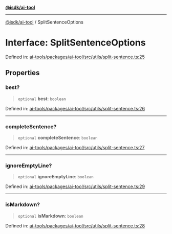 [**@isdk/ai-tool**](../README.md)

***

[@isdk/ai-tool](../globals.md) / SplitSentenceOptions

# Interface: SplitSentenceOptions

Defined in: [ai-tools/packages/ai-tool/src/utils/split-sentence.ts:25](https://github.com/isdk/ai-tool.js/blob/a24331161aecd2d7bbd8dc9f9cd3d984871261cb/src/utils/split-sentence.ts#L25)

## Properties

### best?

> `optional` **best**: `boolean`

Defined in: [ai-tools/packages/ai-tool/src/utils/split-sentence.ts:26](https://github.com/isdk/ai-tool.js/blob/a24331161aecd2d7bbd8dc9f9cd3d984871261cb/src/utils/split-sentence.ts#L26)

***

### completeSentence?

> `optional` **completeSentence**: `boolean`

Defined in: [ai-tools/packages/ai-tool/src/utils/split-sentence.ts:27](https://github.com/isdk/ai-tool.js/blob/a24331161aecd2d7bbd8dc9f9cd3d984871261cb/src/utils/split-sentence.ts#L27)

***

### ignoreEmptyLine?

> `optional` **ignoreEmptyLine**: `boolean`

Defined in: [ai-tools/packages/ai-tool/src/utils/split-sentence.ts:29](https://github.com/isdk/ai-tool.js/blob/a24331161aecd2d7bbd8dc9f9cd3d984871261cb/src/utils/split-sentence.ts#L29)

***

### isMarkdown?

> `optional` **isMarkdown**: `boolean`

Defined in: [ai-tools/packages/ai-tool/src/utils/split-sentence.ts:28](https://github.com/isdk/ai-tool.js/blob/a24331161aecd2d7bbd8dc9f9cd3d984871261cb/src/utils/split-sentence.ts#L28)
